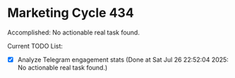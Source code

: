 # Marketing Cycle 434

Accomplished: No actionable real task found.

Current TODO List:

- [x] Analyze Telegram engagement stats  (Done at Sat Jul 26 22:52:04 2025: No actionable real task found.)
